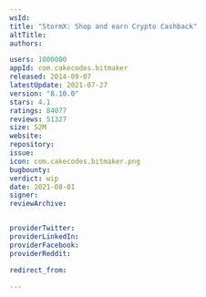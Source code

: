 ```yaml
---
wsId: 
title: "StormX: Shop and earn Crypto Cashback"
altTitle: 
authors:

users: 1000000
appId: com.cakecodes.bitmaker
released: 2014-09-07
latestUpdate: 2021-07-27
version: "8.10.0"
stars: 4.1
ratings: 84077
reviews: 51327
size: 52M
website: 
repository: 
issue: 
icon: com.cakecodes.bitmaker.png
bugbounty: 
verdict: wip
date: 2021-08-01
signer: 
reviewArchive:


providerTwitter: 
providerLinkedIn: 
providerFacebook: 
providerReddit: 

redirect_from:

---
```



